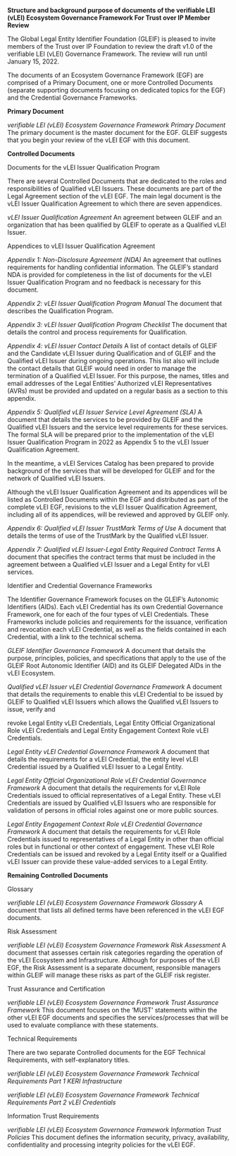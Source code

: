 **Structure and background purpose of documents of the
verifiable LEI (vLEI) Ecosystem Governance Framework
For Trust over IP Member Review**

The Global Legal Entity Identifier Foundation (GLEIF) is pleased to invite members of the
Trust over IP Foundation to review the draft v1.0 of the verifiable LEI (vLEI) Governance
Framework. The review will run until January 15, 2022.

The documents of an Ecosystem Governance Framework (EGF) are comprised of a Primary
Document, one or more Controlled Documents (separate supporting documents focusing on
dedicated topics for the EGF) and the Credential Governance Frameworks.

**Primary Document**

_verifiable LEI (vLEI) Ecosystem Governance Framework Primary Document_
The primary document is the master document for the EGF. GLEIF suggests that you begin
your review of the vLEI EGF with this document.

**Controlled Documents**

Documents for the vLEI Issuer Qualification Program

There are several Controlled Documents that are dedicated to the roles and responsibilities
of Qualified vLEI Issuers. These documents are part of the Legal Agreement section of the
vLEI EGF. The main legal document is the vLEI Issuer Qualification Agreement to which
there are seven appendices.

_vLEI Issuer Qualification Agreement_
An agreement between GLEIF and an organization that has been qualified by GLEIF to
operate as a Qualified vLEI Issuer.

Appendices to vLEI Issuer Qualification Agreement

_Appendix 1: Non-Disclosure Agreement (NDA)_
An agreement that outlines requirements for handling confidential information.
The GLEIF’s standard NDA is provided for completeness in the list of documents for the vLEI
Issuer Qualification Program and no feedback is necessary for this document.

_Appendix 2: vLEI Issuer Qualification Program Manual_
The document that describes the Qualification Program.

_Appendix 3: vLEI Issuer Qualification Program Checklist_
The document that details the control and process requirements for Qualification.


_Appendix 4: vLEI Issuer Contact Details_
A list of contact details of GLEIF and the Candidate vLEI Issuer during Qualification and of
GLEIF and the Qualified vLEI Issuer during ongoing operations. This list also will include the
contact details that GLEIF would need in order to manage the termination of a Qualified vLEI
Issuer. For this purpose, the names, titles and email addresses of the Legal Entities’
Authorized vLEI Representatives (AVRs) must be provided and updated on a regular basis as
a section to this appendix.

_Appendix 5: Qualified vLEI Issuer Service Level Agreement (SLA)_
A document that details the services to be provided by GLEIF and the Qualified vLEI Issuers
and the service level requirements for these services.
The formal SLA will be prepared prior to the implementation of the vLEI Issuer Qualification
Program in 2022 as Appendix 5 to the vLEI Issuer Qualification Agreement.

In the meantime, a vLEI Services Catalog has been prepared to provide background of the
services that will be developed for GLEIF and for the network of Qualified vLEI Issuers.

Although the vLEI Issuer Qualification Agreement and its appendices will be listed as
Controlled Documents within the EGF and distributed as part of the complete vLEI EGF,
revisions to the vLEI Issuer Qualification Agreement, including all of its appendices, will be
reviewed and approved by GLEIF only.

_Appendix 6: Qualified vLEI Issuer TrustMark Terms of Use_
A document that details the terms of use of the TrustMark by the Qualified vLEI Issuer.

_Appendix 7: Qualified vLEI Issuer-Legal Entity Required Contract Terms_
A document that specifies the contract terms that must be included in the agreement
between a Qualified vLEI Issuer and a Legal Entity for vLEI services.

Identifier and Credential Governance Frameworks

The Identifier Governance Framework focuses on the GLEIF’s Autonomic Identifiers (AIDs).
Each vLEI Credential has its own Credential Governance Framework, one for each of the four
types of vLEI Credentials. These Frameworks include policies and requirements for the
issuance, verification and revocation each vLEI Credential, as well as the fields contained in
each Credential, with a link to the technical schema.

_GLEIF Identifier Governance Framework_
A document that details the purpose, principles, policies, and specifications that apply to
the use of the GLEIF Root Autonomic Identifier (AID) and its GLEIF Delegated AIDs in the vLEI
Ecosystem.

_Qualified vLEI Issuer vLEI Credential Governance Framework_
A document that details the requirements to enable this vLEI Credential to be issued by
GLEIF to Qualified vLEI Issuers which allows the Qualified vLEI Issuers to issue, verify and


revoke Legal Entity vLEI Credentials, Legal Entity Official Organizational Role vLEI Credentials
and Legal Entity Engagement Context Role vLEI Credentials.

_Legal Entity vLEI Credential Governance Framework_
A document that details the requirements for a vLEI Credential, the entity level vLEI
Credential issued by a Qualified vLEI Issuer to a Legal Entity.

_Legal Entity Official Organizational Role vLEI Credential Governance Framework_
A document that details the requirements for vLEI Role Credentials issued to official
representatives of a Legal Entity. These vLEI Credentials are issued by Qualified vLEI Issuers
who are responsible for validation of persons in official roles against one or more public
sources.

_Legal Entity Engagement Context Role vLEI Credential Governance Framework_
A document that details the requirements for vLEI Role Credentials issued to
representatives of a Legal Entity in other than official roles but in functional or other context
of engagement. These vLEI Role Credentials can be issued and revoked by a Legal Entity
itself or a Qualified vLEI Issuer can provide these value-added services to a Legal Entity.

**Remaining Controlled Documents**

Glossary

_verifiable LEI (vLEI) Ecosystem Governance Framework Glossary_
A document that lists all defined terms have been referenced in the vLEI EGF documents.

Risk Assessment

_verifiable LEI (vLEI) Ecosystem Governance Framework Risk Assessment_
A document that assesses certain risk categories regarding the operation of the vLEI
Ecosystem and Infrastructure. Although for purposes of the vLEI EGF, the Risk Assessment is
a separate document, responsible managers within GLEIF will manage these risks as part of
the GLEIF risk register.

Trust Assurance and Certification

_verifiable LEI (vLEI) Ecosystem Governance Framework Trust Assurance Framework_
This document focuses on the ‘MUST’ statements within the other vLEI EGF documents and
specifies the services/processes that will be used to evaluate compliance with these
statements.

Technical Requirements

There are two separate Controlled documents for the EGF Technical Requirements, with
self-explanatory titles.


_verifiable LEI (vLEI) Ecosystem Governance Framework Technical Requirements Part 1 KERI
Infrastructure_

_verifiable LEI (vLEI) Ecosystem Governance Framework Technical Requirements Part 2 vLEI
Credentials_

Information Trust Requirements

_verifiable LEI (vLEI) Ecosystem Governance Framework Information Trust Policies_
This document defines the information security, privacy, availability, confidentiality and
processing integrity policies for the vLEI EGF.


